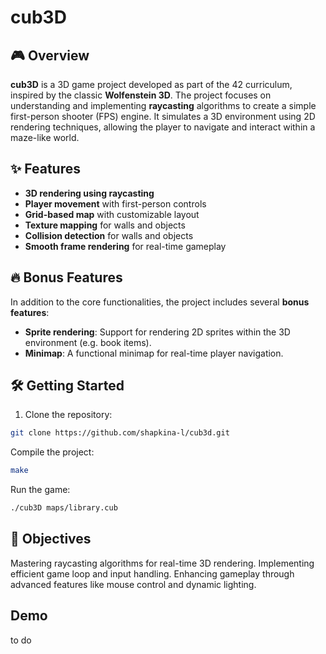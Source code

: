 # cub3D

## 🎮 Overview
**cub3D** is a 3D game project developed as part of the 42 curriculum, inspired by the classic **Wolfenstein 3D**. The project focuses on understanding and implementing **raycasting** algorithms to create a simple first-person shooter (FPS) engine. It simulates a 3D environment using 2D rendering techniques, allowing the player to navigate and interact within a maze-like world.

## ✨ Features
- **3D rendering using raycasting**
- **Player movement** with first-person controls
- **Grid-based map** with customizable layout
- **Texture mapping** for walls and objects
- **Collision detection** for walls and objects
- **Smooth frame rendering** for real-time gameplay

## 🔥 Bonus Features
In addition to the core functionalities, the project includes several **bonus features**:
- **Sprite rendering**: Support for rendering 2D sprites within the 3D environment (e.g. book items).
- **Minimap**: A functional minimap for real-time player navigation.

## 🛠️ Getting Started
1. Clone the repository:
  ```bash
  git clone https://github.com/shapkina-l/cub3d.git
  ```
Compile the project:
  ```bash
  make
  ```
Run the game:
  ```bash
  ./cub3D maps/library.cub
  ```
## 🎯 Objectives
Mastering raycasting algorithms for real-time 3D rendering.
Implementing efficient game loop and input handling.
Enhancing gameplay through advanced features like mouse control and dynamic lighting.

## Demo

to do